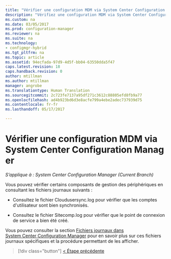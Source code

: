 ```yaml
---
title: "Vérifier une configuration MDM via System Center Configuration Manager | Microsoft Docs"
description: "Vérifiez une configuration MDM via System Center Configuration Manager."
ms.custom: na
ms.date: 03/05/2017
ms.prod: configuration-manager
ms.reviewer: na
ms.suite: na
ms.technology:
- configmgr-hybrid
ms.tgt_pltfrm: na
ms.topic: article
ms.assetid: 94ecfada-97d9-4d5f-bb04-63550dda5f47
caps.latest.revision: 18
caps.handback.revision: 0
author: mtillman
ms.author: mtillman
manager: angrobe
ms.translationtype: Human Translation
ms.sourcegitcommit: 2c723fe7137a95df271c3612c88805efd8fb9a77
ms.openlocfilehash: ad4b923bd6d3e8acfe799a4ebe2adec737939d75
ms.contentlocale: fr-fr
ms.lasthandoff: 05/17/2017

---
```

# <a name="verify-mdm-configuration-with-system-center-configuration-manager"></a>Vérifier une configuration MDM via System Center Configuration Manager

*S’applique à : System Center Configuration Manager (Current Branch)*

Vous pouvez vérifier certains composants de gestion des périphériques en consultant les fichiers journaux suivants :

-   Consultez le fichier Cloudusersync.log pour vérifier que les comptes d'utilisateur sont bien synchronisés.

-   Consultez le fichier Sitecomp.log pour vérifier que le point de connexion de service a bien été créé.

Vous pouvez consulter la section [Fichiers journaux dans System Center Configuration Manager](../../core/plan-design/hierarchy/log-files.md#a-namebkmkfunctionlogsa-log-files-for-configuration-manager-functionality) pour en savoir plus sur ces fichiers journaux spécifiques et la procédure permettant de les afficher.

> [!div class="button"]
[< Étape précédente](set-up-additional-management.md)

